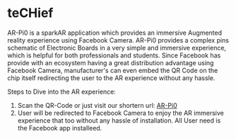 # teCHief

AR-Pi0 is a sparkAR application which provides an immersive Augmented reality experience using Facebook Camera. AR-Pi0 provides a complex pins schematic of Electronic Boards in a very simple and immersive experience, which is helpful for both professionals and students.
Since Facebook has provide with an ecosystem having a great distribution advantage using Facebook Camera, manufacturer's can even embed the QR Code on the chip itself redirecting the user to the AR experience without any hassle.

Steps to Dive into the AR experience:

1. Scan the QR-Code or just visit our shortern url: [AR-Pi0](http://bit.ly/sparkarbuild)
2. User will be redirected to Facebook Camera to enjoy the AR immersive experience that too without any hassle of installation. All User need is the Facebook app installeed.
